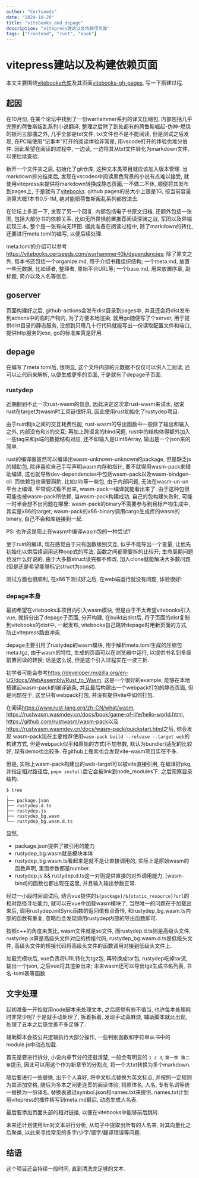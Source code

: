 ```yaml
---
author: "Certseeds"
date: "2024-10-20"
title: "vitebooks_and_depage"
description: "vitepress建站以及依赖项页面"
tags: ["frontend", "rust", "book"]
---
```


# vitepress建站以及构建依赖页面

本文主要围绕[vitebooks仓库](https://github.com/Certseeds/vitebooks)及其页面[vitebooks-gh-pages](https://vitebooks.certseeds.com/), 写一下搭建过程.

## 起因

在10月份, 在某个论坛中找到了一份warhammer系列的译文压缩包, 内部包括几乎完整的荷鲁斯叛乱系列小说翻译, 整理之后除了到处都有的荷鲁斯崛起-伪神-燃烧的银河三部曲之外, 几乎全部是txt文件, txt文件也不是不能阅读, 但是测试之后发现, 在PC端使用"记事本"打开的阅读体验非常差, 用vscode打开的体验也难分伯仲. 因此希望在阅读的过程中, 一边读, 一边将其从txt文件转化为markdown文件, 以便后续查验.

新开一个文件夹之后, 初始化了git仓库, 这种文本类项目就应该加入版本管理. 当markdown拆分结束后, 发现在vscodeo中阅读黑色背景的小说有点难以接受, 就使用vitepress来提供将markdown转换成静态页面,一不做二不休, 顺便将其发布到pages上, 于是就有了[vitebooks](https://vitebooks.certseeds.com/). github pages的总大小上限是1G, 按当前容量测算大概1本书0.5-1M, 绝对能把荷鲁斯叛乱系列都放进去.

在论坛上多逛一下, 发现了另一个回复, 内部包括电子书原文归档, 还额外包括一张图, 包括大部分书的依赖关系, 比如无所畏惧前置推荐阅读深渊之战, 军团以及异端初现三本, 整个是一张有向无环图. 据此准备在阅读过程中, 除了markdown的转化, 还要进行meta.toml的编写, 以便后续处理.

meta.toml的介绍可以参考<https://vitebooks.certseeds.com/warhammer40k/dependencies>; 除了原文之外, 每本书还包括一个organize.md, 用于介绍书籍组织结构; 一个meta.md, 放置一些元数据, 比如译者, 整理者, 原始平台URL等; 一个base.md, 用来放置序章, 副标题, 简介以及人名等信息.

## goserver

页面构建好之后, github-actions会发布dist目录到pages中, 并且还会将dist发布到actions中的临时产物内, 为了方便本地渲染, 就用go随便写了个server, 用于提供dist目录的静态服务, 没想到只用几十行代码就能写出一份读取配置文件和端口, 提供http服务的exe, go的标准库真是好用.

## depage

在编写了meta.toml后, 很明显, 这个文件内部的元数据不仅仅可以供人工阅读, 还可以让代码来解析, 以便生成更多的页面, 于是就有了depage子页面.

### rustydep

近期翻到不止一次rust-wasm的信息, 因此决定这次拿rust-wasm来试水, 据说rust在target为wasm时工具链很好用, 因此使用rust初始化了rustydep项目.

由于rust和js之间的交互耗费性能, rust-wasm的导出函数中一般除了输出和输入之外, 内部没有和js的交互; 再加上跨语言的bind问题, rust中的结构体得额外加入一些tag来和js端的数据结构对应, 还不如输入是Uint8Array, 输出是一个json来的简单.

rust的编译器虽然可以编译出wasm-unknown-unknown的package, 但是缺乏js的辅助包, 除非喜欢自己手写声明wasm内存和指针, 要不就得用wasm-pack来辅助编译, 这也就导致dev-dependencies中包括wasm-pack以及wasm-bindgen-cli. 而依赖包也需要斟酌, 比如zlib等一些包, 由于内部问题, 无法在wasm-un-un平台上编译, 平常调试看不出来, wasm-pack一编译就能看出来了. 由于这种包很可能也被wasm-pack所依赖, 当wasm-pack构建成功, 自己的包构建失败时, 可能一时半会想不出问题在哪里: wasm-pack的binary不需要参与到目标产物生成中, 其实是x86的target, wasm-pack的x86-binary调用cargo生成库的wasm的binary, 自己不会和库链接到一起.

PS: 也许这是阻止在wasm中编译wasm包的一种尝试?

至于rust的编译, 现在感觉由于只有函数级别交互, 似乎不能导出一个变量, 让他先初始化以供后续调用这种oop式的写法, 函数之间都需要拆的比较开; 生命周期问题也没什么好说的, 由于大多数struct读完都不修改, 加入clone就能解决大多数问题(但是还是希望能够标记struct为const).

测试方面也很顺利, 在x86下测试好之后, 在web端运行就没有问题, 体验很好!

### depage本身

最初希望在vitebooks本项目内引入wasm模块, 但是由于不太希望vitebooks引入vue, 就拆分出了depage子页面, 分开构建, 在build出dist后, 将子页面的dist复制到vitebooks的dist中, 一起发布, vitebooks自己跳转depage时用新页面的方式, 防止vitepress路由冲突.

depage主要引用了rustydep的wasm模块, 用于解析meta.toml生成的压缩包meta.tgz, 由于wasm的特性, 生成的页面可以在浏览器中运行, 以提供书名到多级前置阅读的转换; 话是这么说, 但是这个引入过程实在一波三折.

初学者可能会参考<https://developer.mozilla.org/en-US/docs/WebAssembly/Rust_to_Wasm>, 这是一个很好的example, 能够在本地搭建起wasm-pack的编译链条, 并且最后构建出一个webpack打包的静态页面, 但是问题在于, 这里只有webpack打包, 并没有提供vite中如何打包.

在阅读<https://www.rust-lang.org/zh-CN/what/wasm>, <https://rustwasm.wasmdev.cn/docs/book/game-of-life/hello-world.html>, <https://github.com/rustwasm/wasm-pack>以及<https://rustwasm.wasmdev.cn/docs/wasm-pack/quickstart.html>之后, 你会发现 wasm-pack现在主要推荐使用`wasm-pack build --release --target web`的构建方式, 但是webpack似乎和原始的方式(不加参数, 默认为bundler)适配的比较好, 现有demo也比较多. 在github上搜索也会发现vite-wasm项目实在不多.

但是, 实际上wasm-pack构建出的web-target可以被vite直接引用, 在编译好pkg, 并指定相对路径后, `pnpm install`后它会被link到node_modules下, 之后观察目录结构.

``` log
$ tree
.
├── package.json
├── rustydep.d.ts
├── rustydep.js
├── rustydep_bg.wasm
└── rustydep_bg.wasm.d.ts
```

显然,

+ package.json提供了被引用的能力
+ rustydep_bg.wasm就是模块本体
+ rustydep_bg.wasm.ts看起来是就不是让直接调用的, 实际上是原始wasm的函数声明, 里面参数都是number.
+ rustydep.js && rustydep.d.ts这一对则提供直接的对外调用能力, [wasm-bind]的函数也都出现在这里, 并且输入输出参数正常.

经过一小段时间调试后, 结合vue提供的`${package}/${static_resource}?url`的相对路径寻址能力, 就可以在vue中加载wasm模块了, 当然唯一的问题在于加载出来后, 调用rustydep.initSync函数的返回值有点奇怪, 和rustydep_bg.wasm.ts内部的函数有重复, 忽略后会发现调用rustydep内部的导出函数即可.

按照c++的角度来类比, wasm文件就是so文件, 而rustydep.d.ts则是高级头文件, rustydep.js算是高级头文件对应的桥接代码, rustydep_bg.wasm.d.ts是低级头文件, 高级头文件的桥接代码将高级头文件的函数调用对接到低级头文件上.

加载完模块后, vue负责将URL转化为tgz包, 再转换成tar包, rustydep吃掉tar流, 输出一个json, 之后vue将其渲染出来; 未来wasm还可以导出tgz生成书名列表, 书名-toml表等函数.

## 文字处理

起初准备一开始就用node脚本来处理文本, 之后感觉有些不值当, 也许每本处理耗时非常少呢? 于是就手动处理了, 拆着拆着, 发现手动真麻烦, 辅助脚本就此出现, 处理了五本之后感觉差不多足够了.

辅助脚本会按公共逻辑执行大部分操作, 一些判别函数和字符串从书中的module.js中动态加载.

首先是要进行拆分, 小说内章节分的还挺清楚, 一般会有明显的 `1 2 3`, `第一章 第二章`提示, 因此可以用这个作为新章节的分割点, 将一个大txt转换为多个markdown.

随后要进行一些替换, 出于个人喜好, 将中文标点替换为英文标点, 并按照一定规则为其添加空格, 随后为多本之间更连贯的阅读体验, 将原体名, 人名, 专有名词等统一替换为一份译名. 替换表通过symbol.json和names.txt来提供. names.txt计划用vitepress的插件转写到meta.md最后, 动态生成人名表.

最后要添加页面头部的相对链接, 以便在vitebooks中能够前后跳转.

未来还计划使用llm对文本进行分析, 从句子中提取出所有的人名来, 对其向量化之后聚类, 以此来寻找常见的多字/少字/错字/翻译错误等问题.

## 结语

这个项目还会持续一段时间, 直到清洗完足够的文本.
